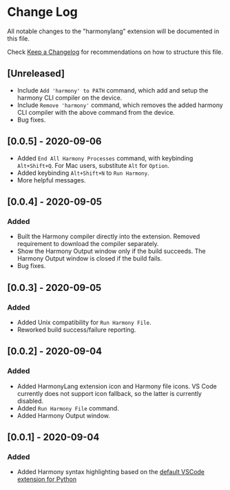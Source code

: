 # Change Log

All notable changes to the "harmonylang" extension will be documented in this file.

Check [Keep a Changelog](http://keepachangelog.com/) for recommendations on how to structure this file.

## [Unreleased]

- Include `Add 'harmony' to PATH` command, which add and setup the harmony CLI compiler on the device.
- Include `Remove 'harmony'` command, which removes the added harmony CLI compiler with the above command from the device.
- Bug fixes.

## [0.0.5] - 2020-09-06

- Added `End All Harmony Processes` command, with keybinding `Alt+Shift+Q`. For Mac users, substitute `Alt` for `Option`.
- Added keybinding `Alt+Shift+N` to `Run Harmony`.
- More helpful messages.

## [0.0.4] - 2020-09-05

### Added

- Built the Harmony compiler directly into the extension. Removed requirement to download the compiler separately.
- Show the Harmony Output window only if the build succeeds. The Harmony Output window is closed if the build fails.
- Bug fixes.

## [0.0.3] - 2020-09-05

### Added

- Added Unix compatibility for `Run Harmony File`.
- Reworked build success/failure reporting.

## [0.0.2] - 2020-09-04

### Added

- Added HarmonyLang extension icon and Harmony file icons. VS Code currently does not support icon fallback, so the latter is currently disabled.
- Added `Run Harmony File` command.
- Added Harmony Output window.

## [0.0.1] - 2020-09-04

### Added

- Added Harmony syntax highlighting based on the [default VSCode extension for Python](https://github.com/microsoft/vscode)
